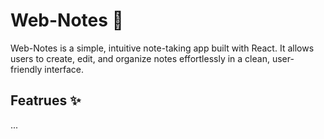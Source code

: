 <h1>Web-Notes 📝</h1>
Web-Notes is a simple, intuitive note-taking app built with React. It allows users to create, edit, and organize notes effortlessly in a clean, user-friendly interface.<br/>

<h2>Featrues ✨</h2>
...
